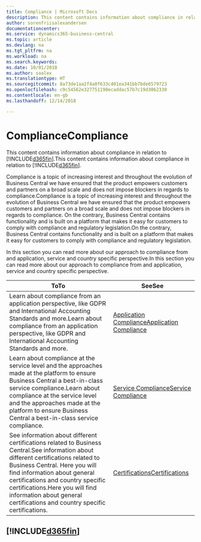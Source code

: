 ```yaml
---
title: Compliance | Microsoft Docs
description: This content contains information about compliance in relation to Business Central.
author: sorenfriisalexandersen
documentationcenter: 
ms.service: dynamics365-business-central
ms.topic: article
ms.devlang: na
ms.tgt_pltfrm: na
ms.workload: na
ms.search.keywords: 
ms.date: 10/01/2018
ms.author: soalex
ms.translationtype: HT
ms.sourcegitcommit: 8a73de1aa2f4a0f633c401ea341bb7bde6579723
ms.openlocfilehash: c9c54562e327751190ecaddac57b7c19d3062330
ms.contentlocale: en-gb
ms.lasthandoff: 12/14/2018

---
```

# <a name="compliance"></a><span data-ttu-id="1424e-103">Compliance</span><span class="sxs-lookup"><span data-stu-id="1424e-103">Compliance</span></span>
<span data-ttu-id="1424e-104">This content contains information about compliance in relation to [!INCLUDE[d365fin](../includes/d365fin_md.md)].</span><span class="sxs-lookup"><span data-stu-id="1424e-104">This content contains information about compliance in relation to [!INCLUDE[d365fin](../includes/d365fin_md.md)].</span></span>  

<span data-ttu-id="1424e-105">Compliance is a topic of increasing interest and throughout the evolution of Business Central we have ensured that the product empowers customers and partners on a broad scale and does not impose blockers in regards to compliance.</span><span class="sxs-lookup"><span data-stu-id="1424e-105">Compliance is a topic of increasing interest and throughout the evolution of Business Central we have ensured that the product empowers customers and partners on a broad scale and does not impose blockers in regards to compliance.</span></span> <span data-ttu-id="1424e-106">On the contrary, Business Central contains functionality and is built on a platform that makes it easy for customers to comply with compliance and regulatory legislation.</span><span class="sxs-lookup"><span data-stu-id="1424e-106">On the contrary, Business Central contains functionality and is built on a platform that makes it easy for customers to comply with compliance and regulatory legislation.</span></span>

<span data-ttu-id="1424e-107">In this section you can read more about our approach to compliance from and application, service and country specific perspective.</span><span class="sxs-lookup"><span data-stu-id="1424e-107">In this section you can read more about our approach to compliance from and application, service and country specific perspective.</span></span>

|<span data-ttu-id="1424e-108">**To**</span><span class="sxs-lookup"><span data-stu-id="1424e-108">**To**</span></span>|<span data-ttu-id="1424e-109">**See**</span><span class="sxs-lookup"><span data-stu-id="1424e-109">**See**</span></span>|  
|------------|-------------|  
|<span data-ttu-id="1424e-110">Learn about compliance from an application perspective, like GDPR and International Accounting Standards and more.</span><span class="sxs-lookup"><span data-stu-id="1424e-110">Learn about compliance from an application perspective, like GDPR and International Accounting Standards and more.</span></span>|[<span data-ttu-id="1424e-111">Application Compliance</span><span class="sxs-lookup"><span data-stu-id="1424e-111">Application Compliance</span></span>](compliance-application-compliance.md)|  
|<span data-ttu-id="1424e-112">Learn about compliance at the service level and the approaches made at the platform to ensure Business Central a best-in-class service compliance.</span><span class="sxs-lookup"><span data-stu-id="1424e-112">Learn about compliance at the service level and the approaches made at the platform to ensure Business Central a best-in-class service compliance.</span></span>|[<span data-ttu-id="1424e-113">Service Compliance</span><span class="sxs-lookup"><span data-stu-id="1424e-113">Service Compliance</span></span>](compliance-service-compliance.md)|  
|<span data-ttu-id="1424e-114">See information about different certifications related to Business Central.</span><span class="sxs-lookup"><span data-stu-id="1424e-114">See information about different certifications related to Business Central.</span></span> <span data-ttu-id="1424e-115">Here you will find information about general certifications and country specific certifications.</span><span class="sxs-lookup"><span data-stu-id="1424e-115">Here you will find information about general certifications and country specific certifications.</span></span>|[<span data-ttu-id="1424e-116">Certifications</span><span class="sxs-lookup"><span data-stu-id="1424e-116">Certifications</span></span>](compliance-certifications.md)|  

 ## [!INCLUDE[d365fin](../includes/free_trial_md.md)]  
 

